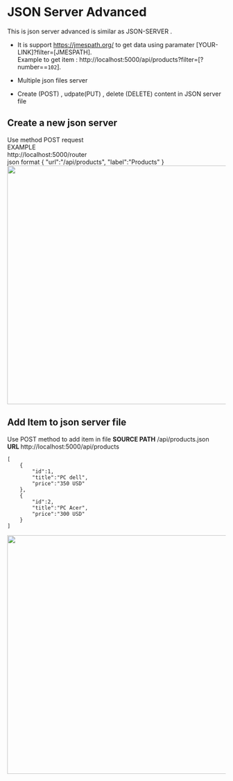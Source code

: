# JSON Server Advanced
This is json server advanced is similar as JSON-SERVER . 
* It is support https://jmespath.org/ to  get data using paramater [YOUR-LINK]?filter=[JMESPATH].
<br/>Example to get item : http://localhost:5000/api/products?filter=[?number==`102`].

* Multiple json files server<br/>

* Create (POST) , udpate(PUT) , delete (DELETE) content in JSON server file<br/>

## Create a new json server

Use method POST request <br/>
EXAMPLE<br/>
http://localhost:5000/router <br/>
json format
{
	"url":"/api/products",
	"label":"Products"
} 
<br/>
<img src="http://miandrilala.com/sites/drupalmada/files/2020-10/Screen%20Shot%202020-10-13%20at%209.24.08%20AM.png" style="max-width:100%" width="550px"/>
## Add Item to json server file
Use POST method to add item in file
<b>SOURCE PATH</b> /api/products.json <br/>
<b>URL </b> http://localhost:5000/api/products
```
[
	{
		"id":1,
		"title":"PC dell",
		"price":"350 USD"
	},
	{
		"id":2,
		"title":"PC Acer",
		"price":"300 USD"
	}
]
```
<img src="http://miandrilala.com/sites/drupalmada/files/2020-10/Screen%20Shot%202020-10-13%20at%208.48.21%20PM_0.png" width="550px"/>


